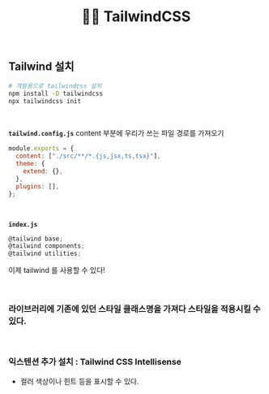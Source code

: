 # <div align="center">🧚🏻 TailwindCSS</div>

<br>

## Tailwind 설치

```bash
# 개발용으로 tailwindcss 설치
npm install -D tailwindcss
npx tailwindcss init
```

<br>

**`tailwind.config.js`**
content 부분에 우리가 쓰는 파일 경로를 가져오기

```js
module.exports = {
  content: ["./src/**/*.{js,jsx,ts,tsx}"],
  theme: {
    extend: {},
  },
  plugins: [],
};
```

<br>

**`index.js`**

```js
@tailwind base;
@tailwind components;
@tailwind utilities;
```

이제 tailwind 를 사용할 수 있다!

<br>

### 라이브러리에 기존에 있던 스타일 클래스명을 가져다 스타일을 적용시킬 수 있다.

<br>

### 익스텐션 추가 설치 : Tailwind CSS Intellisense

- 컬러 색상이나 힌트 등을 표시할 수 있다.
